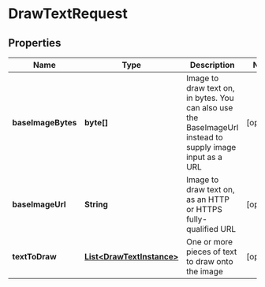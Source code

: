 
# DrawTextRequest

## Properties
Name | Type | Description | Notes
------------ | ------------- | ------------- | -------------
**baseImageBytes** | **byte[]** | Image to draw text on, in bytes.  You can also use the BaseImageUrl instead to supply image input as a URL |  [optional]
**baseImageUrl** | **String** | Image to draw text on, as an HTTP or HTTPS fully-qualified URL |  [optional]
**textToDraw** | [**List&lt;DrawTextInstance&gt;**](DrawTextInstance.md) | One or more pieces of text to draw onto the image |  [optional]



